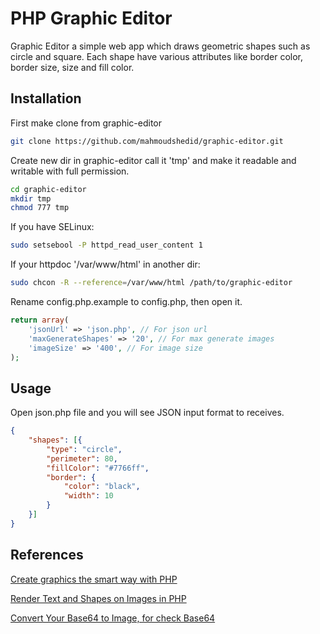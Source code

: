 # PHP Graphic Editor
Graphic Editor a simple web app which draws geometric shapes such as circle and square. Each shape have various attributes like border color, border size, size and fill color.

## Installation
First make clone from graphic-editor
```bash
git clone https://github.com/mahmoudshedid/graphic-editor.git
```
Create new dir in graphic-editor call it 'tmp' and make it readable and writable with full permission.
```bash
cd graphic-editor
mkdir tmp
chmod 777 tmp
```
If you have SELinux:
```bash
sudo setsebool -P httpd_read_user_content 1
```
If your httpdoc '/var/www/html' in another dir:
```bash
sudo chcon -R --reference=/var/www/html /path/to/graphic-editor
```
Rename config.php.example to config.php, then open it.
```php
return array(
    'jsonUrl' => 'json.php', // For json url
    'maxGenerateShapes' => '20', // For max generate images
    'imageSize' => '400', // For image size
);
```

## Usage
Open json.php file and you will see JSON input format to receives.

```json
{
	"shapes": [{
		"type": "circle",
		"perimeter": 80,
		"fillColor": "#7766ff",
		"border": {
			"color": "black",
			"width": 10
		}
	}]
}
```

## References
[Create graphics the smart way with PHP](https://www.ibm.com/developerworks/library/os-objorient/)

[Render Text and Shapes on Images in PHP](https://code.tutsplus.com/tutorials/rendering-text-and-basic-shapes-using-gd--cms-31767)

[Convert Your Base64 to Image, for check Base64](https://codebeautify.org/base64-to-image-converter)
